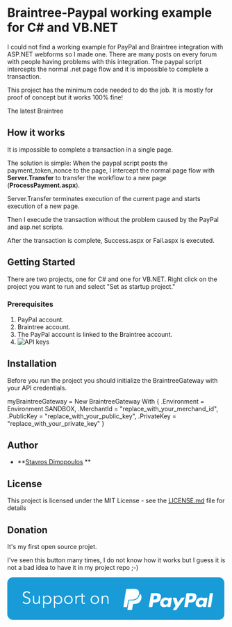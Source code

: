 # Braintree-Paypal working example for C# and VB.NET

I could not find a working example for PayPal and Braintree integration with ASP.NET webforms so I made one.
There are many posts on every forum with people having problems with this integration. The paypal script intercepts the normal .net page flow and it is impossible to complete a transaction.

This project has the minimum code needed to do the job. It is mostly for proof of concept but it works 100% fine!

The latest Braintree 
## How it works

It is impossible to complete a transaction in a single page.

The solution is simple: When the paypal script posts the payment_token_nonce to the page, I intercept the normal page flow with **Server.Transfer** to transfer the workflow to a new page (**ProcessPayment.aspx**).
	
Server.Transfer terminates execution of the current page and starts execution of a new page.

Then I execude the transaction without the problem caused by the PayPal and asp.net scripts.

After the transaction is complete, Success.aspx or Fail.aspx is executed.

## Getting Started

There are two projects, one for C# and one for VB.NET.
Right click on the project you want to run and select "Set as startup project."


### Prerequisites

1. PayPal account.
2. Braintree account.
3. The PayPal account is linked to the Braintree account.
4. ![API keys](https://articles.Braintreepayments.com/control-panel/important-gateway-credentials#api-credentials)

## Installation

Before you run the project you should initialize the BraintreeGateway with your API credentials. 

 myBraintreeGateway = New BraintreeGateway With {
                .Environment = Environment.SANDBOX,
                .MerchantId = "replace_with_your_merchand_id",
                .PublicKey = "replace_with_your_public_key",
                .PrivateKey = "replace_with_your_private_key"
                }

## Author

* **[Stavros Dimopoulos](https://github.com/StavrosD) **

## License

This project is licensed under the MIT License - see the [LICENSE.md](LICENSE.md) file for details

## Donation

It's my first open source projet.

I've seen this button many times, I do not know how it works but I guess it is not a bad idea to have it in my project repo ;-)

[![Support via PayPal](support_paypal.svg)](https://www.paypal.com/cgi-bin/webscr?cmd=_s-xclick&hosted_button_id=K94L2LGP4CWBL&source=url)
